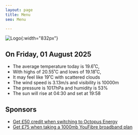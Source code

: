 ```yaml
---
layout: page
title: Menu
seo: Menu

---
```


![Logo](/images/logo.jpg){:width="832px"}

<!-- weather_marker starts -->
## On Friday, 01 August 2025

- The average temperature today is 19.6˚C,
- With highs of 20.55˚C and lows of 19.18˚C,
- It may feel like 19˚C with scattered clouds
- The wind speed is 3.13m/s and visibility is 10000m
- The pressure is 1017hPa and humidity is 53%
- The sun will rise at 04:30 and set at 19:58

<!-- weather_marker ends -->

## Sponsors

- [Get £50 credit when switching to Octopus Energy](https://bit.ly/3oD1nnS)
- [Get £75 when taking a 1000mb YouFibre broadband plan](https://aklam.io/91zWhU?)
